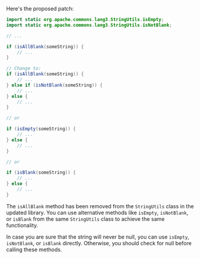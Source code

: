 Here's the proposed patch:

```java
import static org.apache.commons.lang3.StringUtils.isEmpty;
import static org.apache.commons.lang3.StringUtils.isNotBlank;

// ...

if (isAllBlank(someString)) {
    // ...
}

// Change to:
if (isAllBlank(someString)) {
    // ...
} else if (isNotBlank(someString)) {
    // ...
} else {
    // ...
}

// or

if (isEmpty(someString)) {
    // ...
} else {
    // ...
}

// or

if (isBlank(someString)) {
    // ...
} else {
    // ...
}
```

The `isAllBlank` method has been removed from the `StringUtils` class in the updated library. You can use alternative methods like `isEmpty`, `isNotBlank`, or `isBlank` from the same `StringUtils` class to achieve the same functionality.

In case you are sure that the string will never be null, you can use `isEmpty`, `isNotBlank`, or `isBlank` directly. Otherwise, you should check for null before calling these methods.